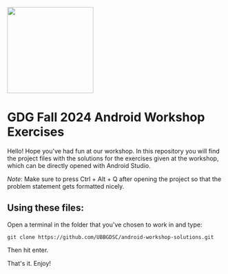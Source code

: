 
<img src="https://github.com/user-attachments/assets/c33d59c9-e9c1-4b7a-9091-7120c474b257" width=200 height=200/>

# GDG Fall 2024 Android Workshop Exercises

Hello! Hope you've had fun at our workshop. In this repository you will find the project files with the solutions for the exercises given at the workshop, which can be directly opened with Android Studio.

_Note_: Make sure to press Ctrl + Alt + Q after opening the project so that the problem statement gets formatted nicely.


## Using these files:

Open a terminal in the folder that you've chosen to work in and type:

```
git clone https://github.com/UBBGDSC/android-workshop-solutions.git
```

Then hit enter.

That's it. Enjoy!
